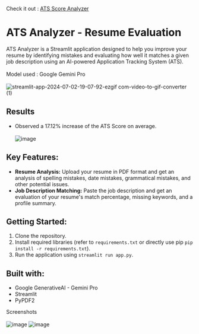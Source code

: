 Check it out : [ATS Score Analyzer](https://ats-score-analyzer.streamlit.app/)

# ATS Analyzer - Resume Evaluation
ATS Analyzer is a Streamlit application designed to help you improve your resume by identifying mistakes and evaluating how well it matches a given job description using an AI-powered Application Tracking System (ATS). <br><br>
Model used : Google Gemini Pro <br><br>
![streamlit-app-2024-07-02-19-07-92-ezgif com-video-to-gif-converter (1)](https://github.com/Shlok-21/ATS-Analyzer/assets/91182775/ac4f3f93-dc5a-4c17-80f8-9f495890a557)

## Results
- Observed a 17.12% increase of the ATS Score on average. <br><br>
![image](https://github.com/user-attachments/assets/31064d21-9f0d-4e06-9899-f16eed5696aa)


## Key Features:

- **Resume Analysis:** Upload your resume in PDF format and get an analysis of spelling mistakes, date mistakes, grammatical mistakes, and other potential issues.
- **Job Description Matching:** Paste the job description and get an evaluation of your resume's match percentage, missing keywords, and a profile summary.

## Getting Started:

1. Clone the repository.
2. Install required libraries (refer to `requirements.txt` or directly use pip `pip install -r requirements.txt`).
3. Run the application using `streamlit run app.py`.

## Built with:

- Google GenerativeAI - Gemini Pro
- Streamlit
- PyPDF2

Screenshots <br><br>
![image](https://github.com/Shlok-21/ATS-Analyzer/assets/91182775/90fad39c-9cfa-43ae-be36-de9154f7e098)
![image](https://github.com/Shlok-21/ATS-Analyzer/assets/91182775/fda6df16-7e97-4ef3-8a04-402b6d904712)

